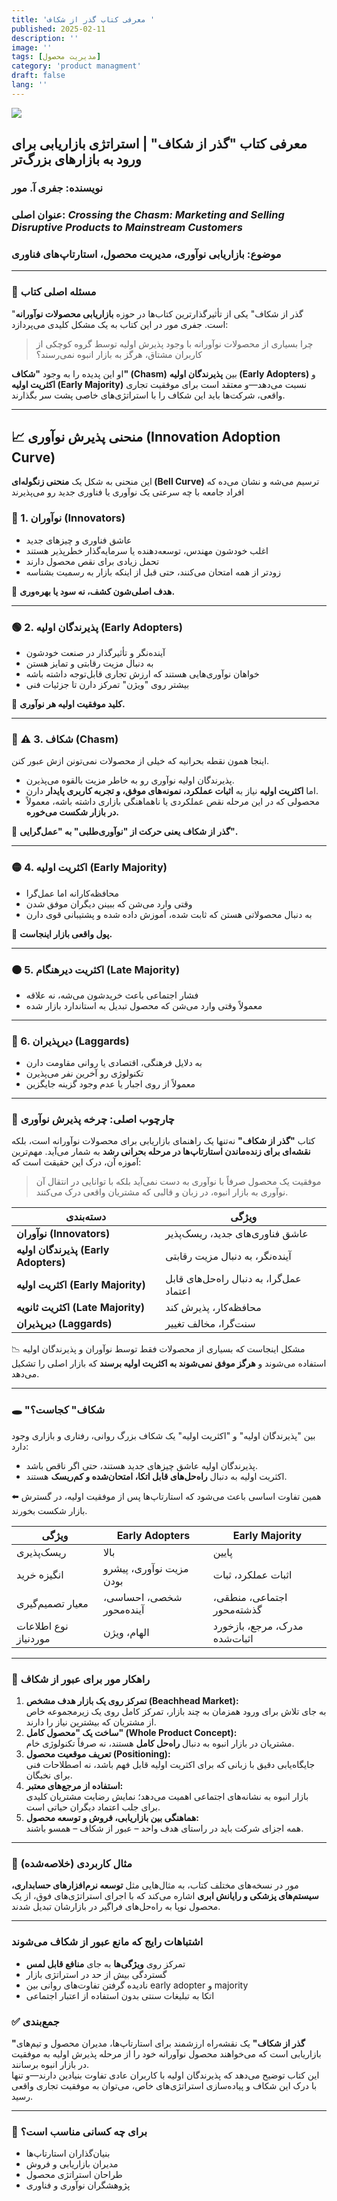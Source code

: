 ```yaml
---
title: 'معرفی کتاب گذر از شکاف '
published: 2025-02-11
description: ''
image: ''
tags: [مدیریت محصول]
category: 'product managment'
draft: false
lang: ''
---
```


![](https://dkstatics-public.digikala.com/digikala-products/062bbd70a5b717e70bda43f048cd6008079c75a7_1665850435.jpg?x-oss-process=image/resize,m_lfit,h_800,w_800/format,webp/quality,q_90)

## معرفی کتاب "گذر از شکاف" | استراتژی بازاریابی برای ورود به بازارهای بزرگ‌تر

### نویسنده: جفری آ. مور

### عنوان اصلی: _Crossing the Chasm: Marketing and Selling Disruptive Products to Mainstream Customers_

### موضوع: بازاریابی نوآوری، مدیریت محصول، استارتاپ‌های فناوری

---

### 🧩 مسئله اصلی کتاب

"گذر از شکاف" یکی از تأثیرگذارترین کتاب‌ها در حوزه **بازاریابی محصولات نوآورانه** است. جفری مور در این کتاب به یک مشکل کلیدی می‌پردازد:

> چرا بسیاری از محصولات نوآورانه با وجود پذیرش اولیه توسط گروه کوچکی از کاربران مشتاق، هرگز به بازار انبوه نمی‌رسند؟

او این پدیده را به وجود **"شکاف" (Chasm)** بین **پذیرندگان اولیه (Early Adopters)** و **اکثریت اولیه (Early Majority)** نسبت می‌دهد—و معتقد است برای موفقیت تجاری واقعی، شرکت‌ها باید این شکاف را با استراتژی‌های خاصی پشت سر بگذارند.

---

## 📈 منحنی پذیرش نوآوری (Innovation Adoption Curve)

این منحنی به شکل یک **منحنی زنگوله‌ای (Bell Curve)** ترسیم می‌شه و نشان می‌ده که افراد جامعه با چه سرعتی یک نوآوری یا فناوری جدید رو می‌پذیرند

### 🔵 1. نوآوران (Innovators)

- عاشق فناوری و چیزهای جدید
- اغلب خودشون مهندس، توسعه‌دهنده یا سرمایه‌گذار خطرپذیر هستند
- تحمل زیادی برای نقص محصول دارند
- زودتر از همه امتحان می‌کنند، حتی قبل از اینکه بازار به رسمیت بشناسه

📌 **هدف اصلی‌شون کشف، نه سود یا بهره‌وری.**

---

### 🟢 2. پذیرندگان اولیه (Early Adopters)

- آینده‌نگر و تأثیرگذار در صنعت خودشون
- به دنبال مزیت رقابتی و تمایز هستن
- خواهان نوآوری‌هایی هستند که ارزش تجاری قابل‌توجه داشته باشه
- بیشتر روی "ویژن" تمرکز دارن تا جزئیات فنی

📌 **کلید موفقیت اولیه هر نوآوری.**

---

### 🔴 ⚠️ 3. **شکاف (Chasm)**

اینجا همون نقطه بحرانیه که خیلی از محصولات نمی‌تونن ازش عبور کنن.

- پذیرندگان اولیه نوآوری رو به خاطر مزیت بالقوه می‌پذیرن.
- اما **اکثریت اولیه** نیاز به **اثبات عملکرد، نمونه‌های موفق، و تجربه کاربری پایدار** دارن.
- محصولی که در این مرحله نقص عملکردی یا ناهماهنگی بازاری داشته باشه، معمولاً **در بازار شکست می‌خوره.**

📌 **گذر از شکاف یعنی حرکت از "نوآوری‌طلبی" به "عمل‌گرایی".**

---

### 🟡 4. اکثریت اولیه (Early Majority)

- محافظه‌کارانه اما عمل‌گرا
- وقتی وارد می‌شن که ببینن دیگران موفق شدن
- به دنبال محصولاتی هستن که ثابت شده، آموزش داده شده و پشتیبانی قوی دارن

📌 **پول واقعی بازار اینجاست.**

---

### 🟠 5. **اکثریت دیرهنگام (Late Majority)**

- فشار اجتماعی باعث خریدشون می‌شه، نه علاقه
- معمولاً وقتی وارد می‌شن که محصول تبدیل به استاندارد بازار شده

---

### 🔘 6. دیرپذیران (Laggards)

- به دلایل فرهنگی، اقتصادی یا روانی مقاومت دارن
- تکنولوژی رو آخرین نفر می‌پذیرن
- معمولاً از روی اجبار یا عدم وجود گزینه جایگزین

---

### 🧠 چارچوب اصلی: چرخه پذیرش نوآوری

کتاب **"گذر از شکاف"** نه‌تنها یک راهنمای بازاریابی برای محصولات نوآورانه است، بلکه **نقشه‌ای برای زنده‌ماندن استارتاپ‌ها در مرحله بحرانی رشد** به شمار می‌آید. مهم‌ترین آموزه آن، درک این حقیقت است که:

> موفقیت یک محصول صرفاً با نوآوری به دست نمی‌آید بلکه با توانایی در انتقال آن نوآوری به بازار انبوه، در زبان و قالبی که مشتریان واقعی درک می‌کنند.

<table class="min-w-full" data-start="1294" data-end="1671"><thead data-start="1294" data-end="1315"><tr data-start="1294" data-end="1315"><th data-start="1294" data-end="1306">دسته‌بندی</th><th data-start="1306" data-end="1315">ویژگی</th></tr></thead><tbody data-start="1339" data-end="1671"><tr data-start="1339" data-end="1401"><td class="max-w-[calc(var(--thread-content-max-width)*2/3)]" data-start="1339" data-end="1366"><strong data-start="1341" data-end="1365">نوآوران (Innovators)</strong></td><td class="max-w-[calc(var(--thread-content-max-width)*2/3)]" data-start="1366" data-end="1401">عاشق فناوری‌های جدید، ریسک‌پذیر</td></tr><tr data-start="1402" data-end="1476"><td class="max-w-[calc(var(--thread-content-max-width)*2/3)]" data-start="1402" data-end="1441"><strong data-start="1404" data-end="1440">پذیرندگان اولیه (Early Adopters)</strong></td><td class="max-w-[calc(var(--thread-content-max-width)*2/3)]" data-start="1441" data-end="1476">آینده‌نگر، به دنبال مزیت رقابتی</td></tr><tr data-start="1477" data-end="1557"><td class="max-w-[calc(var(--thread-content-max-width)*2/3)]" data-start="1477" data-end="1513"><strong data-start="1479" data-end="1512">اکثریت اولیه (Early Majority)</strong></td><td class="max-w-[calc(var(--thread-content-max-width)*2/3)]" data-start="1513" data-end="1557">عمل‌گرا، به دنبال راه‌حل‌های قابل اعتماد</td></tr><tr data-start="1558" data-end="1619"><td class="max-w-[calc(var(--thread-content-max-width)*2/3)]" data-start="1558" data-end="1594"><strong data-start="1560" data-end="1593">اکثریت ثانویه (Late Majority)</strong></td><td class="max-w-[calc(var(--thread-content-max-width)*2/3)]" data-start="1594" data-end="1619">محافظه‌کار، پذیرش کند</td></tr><tr data-start="1620" data-end="1671"><td class="max-w-[calc(var(--thread-content-max-width)*2/3)]" data-start="1620" data-end="1647"><strong data-start="1622" data-end="1646">دیرپذیران (Laggards)</strong></td><td class="max-w-[calc(var(--thread-content-max-width)*2/3)]" data-start="1647" data-end="1671">سنت‌گرا، مخالف تغییر</td></tr></tbody></table>

📉 مشکل اینجاست که بسیاری از محصولات فقط توسط نوآوران و پذیرندگان اولیه استفاده می‌شوند و **هرگز موفق نمی‌شوند به اکثریت اولیه برسند** که بازار اصلی را تشکیل می‌دهد.

---

### 🕳️ "شکاف" کجاست؟

بین "پذیرندگان اولیه" و "اکثریت اولیه" یک شکاف بزرگ روانی، رفتاری و بازاری وجود دارد:

- پذیرندگان اولیه عاشق چیزهای جدید هستند، حتی اگر ناقص باشد.
- اکثریت اولیه به دنبال **راه‌حل‌های قابل اتکا، امتحان‌شده و کم‌ریسک** هستند.

⬅️ همین تفاوت اساسی باعث می‌شود که استارتاپ‌ها پس از موفقیت اولیه، در گسترش بازار شکست بخورند.

<table class="min-w-full" data-start="734" data-end="1063"><thead data-start="734" data-end="777"><tr data-start="734" data-end="777"><th data-start="734" data-end="742">ویژگی</th><th data-start="742" data-end="759">Early Adopters</th><th data-start="759" data-end="777">Early Majority</th></tr></thead><tbody data-start="823" data-end="1063"><tr data-start="823" data-end="852"><td class="max-w-[calc(var(--thread-content-max-width)*2/3)]" data-start="823" data-end="836">ریسک‌پذیری</td><td class="max-w-[calc(var(--thread-content-max-width)*2/3)]" data-start="836" data-end="843">بالا</td><td class="max-w-[calc(var(--thread-content-max-width)*2/3)]" data-start="843" data-end="852">پایین</td></tr><tr data-start="853" data-end="915"><td class="max-w-[calc(var(--thread-content-max-width)*2/3)]" data-start="853" data-end="867">انگیزه خرید</td><td class="max-w-[calc(var(--thread-content-max-width)*2/3)]" data-start="867" data-end="893">مزیت نوآوری، پیشرو بودن</td><td class="max-w-[calc(var(--thread-content-max-width)*2/3)]" data-start="893" data-end="915">اثبات عملکرد، ثبات</td></tr><tr data-start="916" data-end="992"><td class="max-w-[calc(var(--thread-content-max-width)*2/3)]" data-start="916" data-end="935">معیار تصمیم‌گیری</td><td class="max-w-[calc(var(--thread-content-max-width)*2/3)]" data-start="935" data-end="962">شخصی، احساسی، آینده‌محور</td><td class="max-w-[calc(var(--thread-content-max-width)*2/3)]" data-start="962" data-end="992">اجتماعی، منطقی، گذشته‌محور</td></tr><tr data-start="993" data-end="1063"><td class="max-w-[calc(var(--thread-content-max-width)*2/3)]" data-start="993" data-end="1016">نوع اطلاعات موردنیاز</td><td class="max-w-[calc(var(--thread-content-max-width)*2/3)]" data-start="1016" data-end="1030">الهام، ویژن</td><td class="max-w-[calc(var(--thread-content-max-width)*2/3)]" data-start="1030" data-end="1063">مدرک، مرجع، بازخورد اثبات‌شده</td></tr></tbody></table>

---

### 🧭 راهکار مور برای عبور از شکاف

1.  **تمرکز روی یک بازار هدف مشخص (Beachhead Market):**  
    به جای تلاش برای ورود همزمان به چند بازار، تمرکز کامل روی یک زیرمجموعه خاص از مشتریان که بیشترین نیاز را دارند.
2.  **ساخت یک "محصول کامل" (Whole Product Concept):**  
    مشتریان در بازار انبوه به دنبال **راه‌حل کامل** هستند، نه صرفاً تکنولوژی خام.
3.  **تعریف موقعیت محصول (Positioning):**  
    جایگاه‌یابی دقیق با زبانی که برای اکثریت اولیه قابل فهم باشد، نه اصطلاحات فنی برای نخبگان.
4.  **استفاده از مرجع‌های معتبر:**  
    بازار انبوه به نشانه‌های اجتماعی اهمیت می‌دهد؛ نمایش رضایت مشتریان کلیدی برای جلب اعتماد دیگران حیاتی است.
5.  **هماهنگی بین بازاریابی، فروش و توسعه محصول:**  
    همه اجزای شرکت باید در راستای هدف واحد – عبور از شکاف – همسو باشند.

---

### 🎯 مثال کاربردی (خلاصه‌شده)

مور در نسخه‌های مختلف کتاب، به مثال‌هایی مثل **توسعه نرم‌افزارهای حسابداری، سیستم‌های پزشکی و رایانش ابری** اشاره می‌کند که با اجرای استراتژی‌های فوق، از یک محصول نوپا به راه‌حل‌های فراگیر در بازارشان تبدیل شدند.

---

### اشتباهات رایج که مانع عبور از شکاف می‌شوند

- تمرکز روی **ویژگی‌ها** به جای **منافع قابل لمس**
- گستردگی بیش از حد در استراتژی بازار
- نادیده گرفتن تفاوت‌های روانی بین early adopter و majority
- اتکا به تبلیغات سنتی بدون استفاده از اعتبار اجتماعی

### ✅ جمع‌بندی

**"گذر از شکاف"** یک نقشه‌راه ارزشمند برای استارتاپ‌ها، مدیران محصول و تیم‌های بازاریابی است که می‌خواهند محصول نوآورانه خود را از مرحله پذیرش اولیه به موفقیت در بازار انبوه برسانند.  
این کتاب توضیح می‌دهد که پذیرندگان اولیه با کاربران عادی تفاوت بنیادین دارند—و تنها با درک این شکاف و پیاده‌سازی استراتژی‌های خاص، می‌توان به موفقیت تجاری واقعی رسید.

---

### 📌 برای چه کسانی مناسب است؟

- بنیان‌گذاران استارتاپ‌ها
- مدیران بازاریابی و فروش
- طراحان استراتژی محصول
- پژوهشگران نوآوری و فناوری
